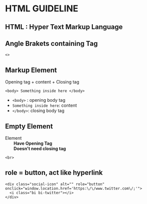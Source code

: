 # HTML GUIDELINE


## HTML : Hyper Text Markup Language

## Angle Brakets containing Tag
```
<>
```

## Markup Element
Opening tag + content + Closing tag
```
<body> Something inside here </body> 
```
* ```<body>``` : opening body tag
* ```Something inside here```: content
* ```</body>```: closing body tag

## Empty Element
Element <br>
&nbsp;&nbsp;&nbsp;&nbsp;&nbsp;&nbsp; **Have Opening Tag** <br>
&nbsp;&nbsp;&nbsp;&nbsp;&nbsp;&nbsp; **Doesn't need closing tag**
```
<br>
```

## role = button, act like hyperlink
```
<div class="social-icon" alt="" role="button" onclick="window.location.href='https:\/\/www.twitter.com\/;'">
  <i class="bi bi-twitter"></i>
</div>
```
